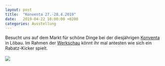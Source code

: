 ```yaml
---
layout: post
title:  "Konventa 27.-28.4.2019"
date:   2019-04-22 10:00:00 +0200
categories: Ausstellung
---
```


Besucht uns auf dem Markt für schöne Dinge bei der diesjährigen [Konventa][Konventa] in Löbau. Im Rahmen der [Werkschau][Werkschau] könnt ihr mal antesten wie sich ein Rabatz-Kicker spielt.<br><br>
<a href="http://www.kreatives-sachsen.de/werkschau/">
<img src='{{ site.baseurl }}/images/aktuelles/201904_konventa.jpg'>
</a>

[Werkschau]: http://www.kreatives-sachsen.de/werkschau/
[Konventa]: https://www.messe-konventa.de/
